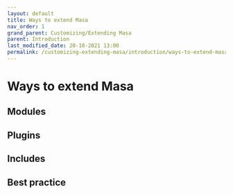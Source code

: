 ```yaml
---
layout: default
title: Ways to extend Masa
nav_order: 1
grand_parent: Customizing/Extending Masa
parent: Introduction
last_modified_date: 20-10-2021 13:00
permalink: /customizing-extending-masa/introduction/ways-to-extend-masa/
---
```


# Ways to extend Masa

## Modules

## Plugins

## Includes

## Best practice